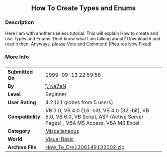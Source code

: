 ﻿<div align="center">

## How To Create Types and Enums


</div>

### Description

Here I am with another useless tutorial. This will explain How to create and use Types and Enums. Dont know what I am talking about? Download it and read it then. Anyways, please Vote and Comment! (Pictures Now Fixed)
 
### More Info
 


<span>             |<span>
---                |---
**Submitted On**   |1999-09-13 22:59:58
**By**             |[ï¿½e7eN](https://github.com/Planet-Source-Code/PSCIndex/blob/master/ByAuthor/e7en.md)
**Level**          |Beginner
**User Rating**    |4.2 (21 globes from 5 users)
**Compatibility**  |VB 3\.0, VB 4\.0 \(16\-bit\), VB 4\.0 \(32\-bit\), VB 5\.0, VB 6\.0, VB Script, ASP \(Active Server Pages\) , VBA MS Access, VBA MS Excel
**Category**       |[Miscellaneous](https://github.com/Planet-Source-Code/PSCIndex/blob/master/ByCategory/miscellaneous__1-1.md)
**World**          |[Visual Basic](https://github.com/Planet-Source-Code/PSCIndex/blob/master/ByWorld/visual-basic.md)
**Archive File**   |[How\_To\_Cre1306149132002\.zip](https://github.com/Planet-Source-Code/e7en-how-to-create-types-and-enums__1-38864/archive/master.zip)








